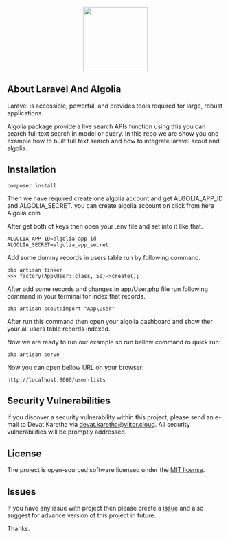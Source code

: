 <p align="center"><img src="https://i.ibb.co/fvXXhcn/algolia.png" width="150" height="150"></p>

## About Laravel And Algolia

Laravel is accessible, powerful, and provides tools required for large, robust applications.

Algolia package provide a live search APIs function using this you can search full text search in model or query. In this repo we are show you one example how to built full text search and how to integrate laravel scout and algolia.

## Installation

`composer install`

Then we have required create one algolia account and get ALGOLIA_APP_ID and ALGOLIA_SECRET. you can create algolia account on click from here Algolia.com

After get both of keys then open your .env file and set into it like that.
```
ALGOLIA_APP_ID=algolia_app_id
ALGOLIA_SECRET=algolia_app_secret	
```

Add some dummy records in users table run by following command.

```
php artisan tinker
>>> factory(App\User::class, 50)->create();
```

After add some records and changes in app/User.php file run following command in your terminal for index that records.

```
php artisan scout:import "App\User"
```

After run this command then open your algolia dashboard and show ther your all users table records indexed.

Now we are ready to run our example so run bellow command ro quick run:

```
php artisan serve
```

Now you can open bellow URL on your browser:

```
http://localhost:8000/user-lists
```

## Security Vulnerabilities

If you discover a security vulnerability within this project, please send an e-mail to Devat Karetha via [devat.karetha@viitor.cloud](mailto:taylor@laravel.com). All security vulnerabilities will be promptly addressed.

## License

The project is open-sourced software licensed under the [MIT license](https://opensource.org/licenses/MIT).


## Issues

If you have any issue with project then please create a [issue](https://github.com/dekts/laravel-algolia-search/issues) and also suggest for advance version of this project in future.

Thanks.

